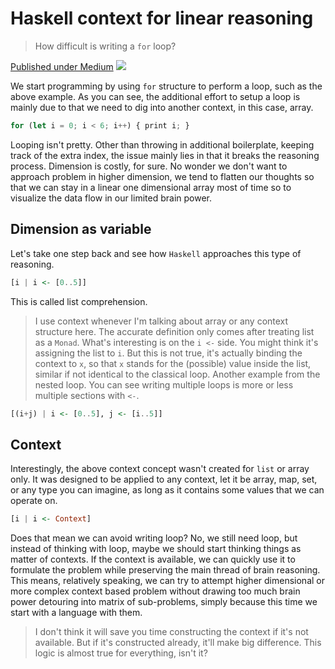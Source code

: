 # Haskell context for linear reasoning
> How difficult is writing a `for` loop?

[Published under Medium](https://medium.com/swlh/haskell-context-of-reasoning-66580aa580bf)
![](https://miro.medium.com/max/700/1*-7r3VIeMv0mKp7GoEuX0KA.jpeg)

We start programming by using `for` structure to perform a loop, such as the above example. As you can see, the additional effort to setup a loop is mainly due to that we need to dig into another context, in this case, array.
```js
for (let i = 0; i < 6; i++) { print i; }
```
Looping isn't pretty. Other than throwing in additional boilerplate, keeping track of the extra index, the issue mainly lies in that it breaks the reasoning process. 
Dimension is costly, for sure. No wonder we don't want to approach problem in higher dimension, we tend to flatten our thoughts so that we can stay in a linear one dimensional array most of time so to visualize the data flow in our limited brain power. 
## Dimension as variable
Let's take one step back and see how `Haskell` approaches this type of reasoning.
```haskell
[i | i <- [0..5]]
```
This is called list comprehension.
> I use context whenever I'm talking about array or any context structure here. The accurate definition only comes after treating list as a `Monad`. 
> What's interesting is on the `i <-` side. You might think it's assigning the list to `i`. But this is not true, it's actually binding the context to `x`, so that `x` stands for the (possible) value inside the list, similar if not identical to the classical loop.
> Another example from the nested loop. You can see writing multiple loops is more or less multiple sections with `<-`.
```haskell
[(i+j) | i <- [0..5], j <- [i..5]]
```
## Context
Interestingly, the above context concept wasn't created for `list` or array only. It was designed to be applied to any context, let it be array, map, set, or any type you can imagine, as long as it contains some values that we can operate on.
```haskell
[i | i <- Context]
```
Does that mean we can avoid writing loop? No, we still need loop, but instead of thinking with loop, maybe we should start thinking things as matter of contexts. If the context is available, we can quickly use it to formulate the problem while preserving the main thread of brain reasoning. 
This means, relatively speaking, we can try to attempt higher dimensional or more complex context based problem without drawing too much brain power detouring into matrix of sub-problems, simply because this time we start with a language with them. 

> I don't think it will save you time constructing the context if it's not available. But if it's constructed already, it'll make big difference. This logic is almost true for everything, isn't it?